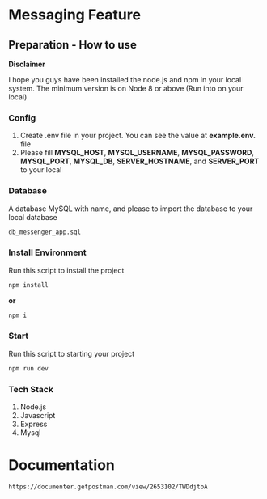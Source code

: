 # Messaging Feature

## Preparation - How to use

**Disclaimer**

I hope you guys have been installed the node.js and npm in your local system. The minimum version is on Node 8 or above (Run into on your local)

### Config

1. Create .env file in your project. You can see the value at **example.env.** file
2. Please fill **MYSQL_HOST**, **MYSQL_USERNAME**, **MYSQL_PASSWORD**, **MYSQL_PORT**, **MYSQL_DB**, **SERVER_HOSTNAME**, and **SERVER_PORT** to your local


### Database

A database MySQL with name, and please to import the database to your local database

```bash
db_messenger_app.sql
```

### Install Environment

Run this script to install the project

```bash
npm install
```
**or**

```bash
npm i
```
### Start

Run this script to starting your project

```bash
npm run dev
```

### Tech Stack
1. Node.js
2. Javascript
3. Express
4. Mysql

# Documentation
```https://documenter.getpostman.com/view/2653102/TWDdjtoA```
